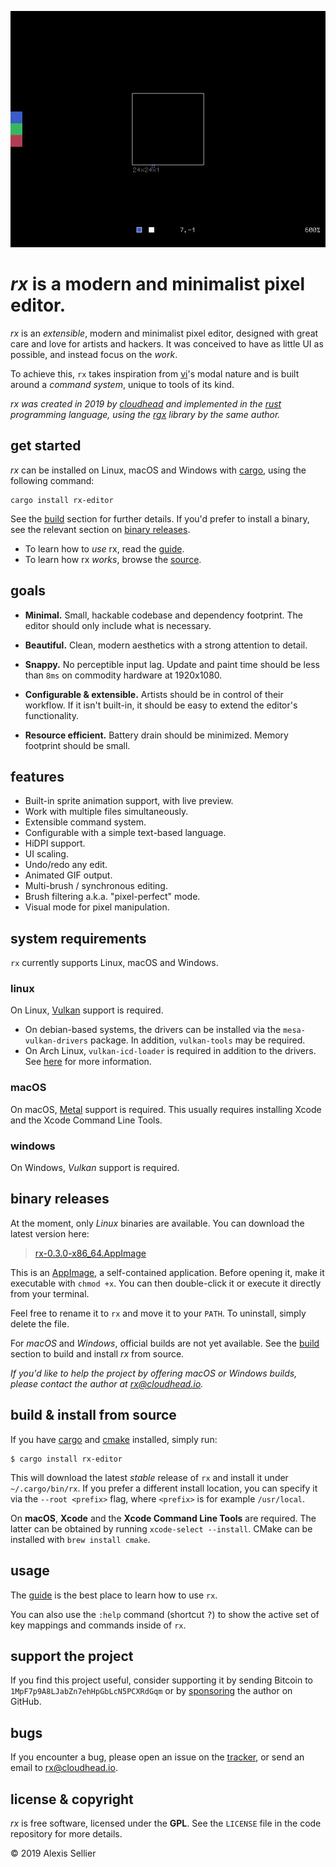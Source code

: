 
![rx](gifs/demo.gif)

# *rx* is a modern and minimalist pixel editor.

*rx* is an *extensible*, modern and minimalist pixel editor, designed with great
care and love for artists and hackers. It was conceived to have
as little UI as possible, and instead focus on the *work*.

To achieve this, `rx` takes inspiration from [vi][0]'s modal nature and is
built around a *command system*, unique to tools of its kind.

*rx was created in 2019 by [cloudhead](https://cloudhead.io) and implemented
in the [rust][1] programming language, using the [rgx][2] library by
the same author.*

[0]: https://en.wikipedia.org/wiki/Vi
[1]: https://rust-lang.org
[2]: https://github.com/cloudhead/rgx

## get started

*rx* can be installed on Linux, macOS and Windows with [cargo][cargo], using
the following command:

    cargo install rx-editor

See the [build][build] section for further details. If you'd prefer to install
a binary, see the relevant section on [binary releases](#binaries).

* To learn how to *use* rx, read the [guide][guide].
* To learn how rx *works*, browse the [source](https://github.com/cloudhead/rx).

## goals

* **Minimal.** Small, hackable codebase and dependency footprint. The editor
  should only include what is necessary.

* **Beautiful.** Clean, modern aesthetics with a strong attention to detail.

* **Snappy.** No perceptible input lag. Update and paint time should be
  less than `8ms` on commodity hardware at 1920x1080.

* **Configurable & extensible.** Artists should be in control of their workflow.
  If it isn't built-in, it should be easy to extend the editor's functionality.

* **Resource efficient.** Battery drain should be minimized. Memory footprint should
  be small.

## features

  * Built-in sprite animation support, with live preview.
  * Work with multiple files simultaneously.
  * Extensible command system.
  * Configurable with a simple text-based language.
  * HiDPI support.
  * UI scaling.
  * Undo/redo any edit.
  * Animated GIF output.
  * Multi-brush / synchronous editing.
  * Brush filtering a.k.a. "pixel-perfect" mode.
  * Visual mode for pixel manipulation.

## system requirements

`rx` currently supports Linux, macOS and Windows.

### linux

On Linux, [Vulkan][vulkan] support is required.

* On debian-based systems, the drivers can be installed via the
`mesa-vulkan-drivers` package. In addition, `vulkan-tools` may be required.
* On Arch Linux, `vulkan-icd-loader` is required in addition to the drivers. See
[here][arch] for more information.

[arch]: https://wiki.archlinux.org/index.php/Vulkan
[vulkan]: https://www.khronos.org/vulkan/

### macOS

On macOS, [Metal][metal] support is required. This usually requires installing Xcode
and the Xcode Command Line Tools.

[metal]: https://developer.apple.com/metal/

### windows

On Windows, *Vulkan* support is required.

<a id="binaries"></a>

## binary releases

At the moment, only *Linux* binaries are available. You can download the
latest version here:

> [rx-0.3.0-x86_64.AppImage][app]

This is an [AppImage][appimage], a self-contained application. Before opening
it, make it executable with `chmod +x`. You can then double-click it or execute
it directly from your terminal.

Feel free to rename it to `rx` and move it to your `PATH`. To uninstall,
simply delete the file.

[app]: https://github.com/cloudhead/rx/releases/download/v0.3.0/rx-0.3.0-x86_64-unknown-linux-gnu.AppImage
[appimage]: https://appimage.org/

For *macOS* and *Windows*, official builds are not yet available. See the
[build][build] section to build and install *rx* from source.

*If you'd like to help the project by offering macOS or Windows builds, please
contact the author at <rx@cloudhead.io>.*

<a id="build"></a>

## build & install from source

If you have [cargo][cargo] and [cmake][cmake] installed, simply run:

    $ cargo install rx-editor

This will download the latest *stable* release of `rx` and install it under
`~/.cargo/bin/rx`.  If you prefer a different install location, you can specify
it via the `--root <prefix>` flag, where `<prefix>` is for example
`/usr/local`.

[cargo]: https://crates.io/install
[cmake]: https://cmake.org/download/

On **macOS**, **Xcode** and the **Xcode Command Line Tools** are required.  The
latter can be obtained by running `xcode-select --install`. CMake can be
installed with `brew install cmake`.

## usage

The [guide][guide] is the best place to learn how to use `rx`.

You can also use the `:help` command (shortcut <kbd>?</kbd>) to show the
active set of key mappings and commands inside of `rx`.

## support the project

If you find this project useful, consider supporting it by sending Bitcoin to
`1MpF7p9A8LJabZn7ehHpGbLcN5PCXRdGqm` or by [sponsoring][sponsor] the author on
GitHub.

[sponsor]: https://github.com/sponsors/cloudhead

## bugs

If you encounter a bug, please open an issue on the [tracker][tracker], or
send an email to <rx@cloudhead.io>.

[tracker]: https://github.com/cloudhead/rx/issues

## license & copyright

*rx* is free software, licensed under the **GPL**. See the `LICENSE` file in
the code repository for more details.

&copy; 2019 Alexis Sellier

[guide]: guide.html
[build]: #build
